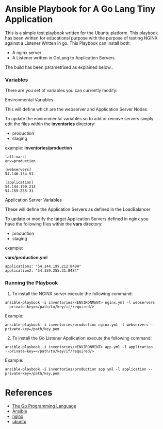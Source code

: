 Ansible Playbook for A Go Lang  Tiny Application
============================

This is a simple test playbook written for the Ubuntu platform.
This playbook has been written for educational purpose with the purpose of testing NGINX against a Listener Written in go.
This Playbook can install both:
  * A nginx server
  * A Listener written in GoLang to Application Servers.
  
The build has been parametrised as explained below..
  
  
### Variables

There are you set of variables you can currently modify:

Environmental Variables

This will define which are the webserver and Application Server Nodes

To update the environmental variables so to add or remove servers simply edit the files within the **inventories** directory:
  * production
  * staging

example:
**inventories/production** 
```
[all:vars]
env=production

[webservers]
54.146.134.51

[application]
54.144.199.212
54.159.255.31
```
Application Server Variables

These will define the Application Servers as defined in the LoadBalancer

To update or modify the target Application Servers defined in nginx you have the following files within the **vars** directory:
  * production
  * staging

example:

**vars/production.yml** 
```
application1: "54.144.199.212:8484"
application2: "54.159.255.31:8484"
```

### Running the Playbook
  
1. To install the NGINX server execute the following command:

```
ansible-playbook -i inventories/<ENVIRONMENT> nginx.yml -l webservers --private-key=</path/to/key/if/required/>
```

Example:
```
ansible-playbook -i inventories/production nginx.yml -l webservers --private-key=/path/key.pem
```

2. To install the Go Listener Application execute the following command:

```
ansible-playbook -i inventories/<ENVIRONMENT> app.yml -l application	 --private-key=</path/to/key/if/required/>
```

Example:
```
ansible-playbook -i inventories/production app.yml -l application --private-key=/path/key.pem
```


References 
=============================

* [The Go Programming Language](https://golang.org/)
* [Ansible](http://www.ansible.com/)
* [nginx](https://www.nginx.com/)
* [ubuntu](http://www.ubuntu.com/)

